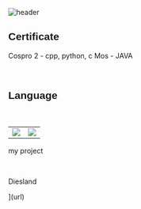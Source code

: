 ![header](https://capsule-render.vercel.app/api?type=waving&color=white&fontColor=black&text=Kimmina&fontSize=25)
 <h2 style="font-family: Impact, Haettenschweiler, 'Arial Narrow Bold', sans-serif;">Certificate</h2>
 <p> 
	<!-- 	<p><img src="https://docs.microsoft.com/ko-kr/media/learn/certification/badges/mta-badge.svg"/>  -->
	Cospro 2 - cpp, python, c 
	Mos - JAVA
	</p>
<p>
	<br>
	<h2 style="font-family: Impact, Haettenschweiler, 'Arial Narrow Bold', sans-serif;">Language</h2>
    	<br>
    	<table>
		<tr style="border: none;"> 
			<td><img src="https://img.shields.io/badge/C-A8B9CC?style=flat-square&logo=C&logoColor=black"/></a></td> 
			<td><img src="https://img.shields.io/badge/C++-00599C?style=flat-square&logo=CPP&logoColor=black"/></a></td> 
		</tr>
    	</table>
   </p>
   <p>my project</p>
   <br>
   <p>Diesland</p>
](url)
